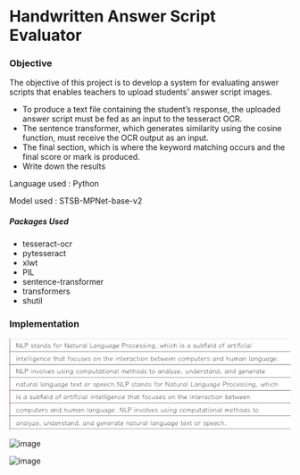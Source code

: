 <h1>Handwritten Answer Script Evaluator</h1>
<h3>Objective</h3>
The objective of this project is to develop a system for
evaluating answer scripts that enables teachers to upload
students’ answer script images.
<ul>
<li>To produce a text file containing the student’s response,
the uploaded answer script must be fed as an input to
the tesseract OCR.</li>
<li>The sentence transformer, which generates similarity
using the cosine function, must receive the OCR output
as an input.</li>
<li>The final section, which is where the keyword matching
occurs and the final score or mark is produced.</li>
<li>Write down the results</li>
</ul>
<p>Language used : Python </p>
<p>Model used : STSB-MPNet-base-v2</p>
<h5>Packages Used</h5>
<ul>
<li>tesseract-ocr</li>
<li>pytesseract</li>
<li>xlwt</li>
<li>PIL</li>
<li>sentence-transformer</li>
<li>transformers</li>
<li>shutil</li>
</ul>

<h3>Implementation</h3>

![Alt text](/img/output.png "Answer written by Student")

![image](https://github.com/bharath-1510/Course-Project-Natural-Language-Processing/assets/89100001/823f797b-8030-4493-858e-ca3e55006243)

![image](https://github.com/bharath-1510/Course-Project-Natural-Language-Processing/assets/89100001/7b0f4ea8-70b3-487e-b44e-07711257249b)


